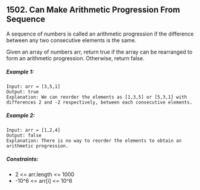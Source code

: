 ﻿## 1502. Can Make Arithmetic Progression From Sequence

A sequence of numbers is called an arithmetic progression if the difference between any two consecutive elements is the same.

Given an array of numbers arr, return true if the array can be rearranged to form an arithmetic progression. Otherwise, return false.

##### Example 1:

    Input: arr = [3,5,1]
    Output: true
    Explanation: We can reorder the elements as [1,3,5] or [5,3,1] with differences 2 and -2 respectively, between each consecutive elements.

##### Example 2:

    Input: arr = [1,2,4]
    Output: false
    Explanation: There is no way to reorder the elements to obtain an arithmetic progression.

##### Constraints:

* 2 <= arr.length <= 1000
* -10^6 <= arr[i] <= 10^6